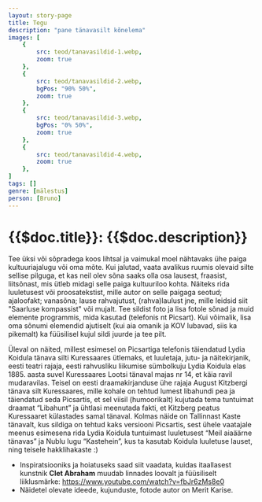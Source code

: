 ```yaml
---
layout: story-page
title: Tegu
description: "pane tänavasilt kõnelema"
images: [
    {
        src: teod/tanavasildid-1.webp,
        zoom: true
    },
    {
        src: teod/tanavasildid-2.webp,
        bgPos: "90% 50%",
        zoom: true
    },
    {
        src: teod/tanavasildid-3.webp,
        bgPos: "0% 50%",
        zoom: true
    },
    {
        src: teod/tanavasildid-4.webp,
        zoom: true
    },
]
tags: []
genre: [mälestus]
person: [Bruno]
---
```


# {{$doc.title}}: {{$doc.description}}

Tee üksi või sõpradega koos lihtsal ja vaimukal moel nähtavaks ühe paiga kultuuriajalugu või oma mõte. Kui jalutad, vaata avalikus ruumis olevaid silte sellise pilguga, et kas neil olev sõna saaks olla osa lausest, fraasist, liitsõnast, mis ütleb midagi selle paiga kultuuriloo kohta. Näiteks rida luuletusest või proosatekstist, mille autor on selle paigaga seotud; ajaloofakt; vanasõna; lause rahvajutust, (rahva)laulust jne, mille leidsid siit "Saarluse kompassist" või mujalt. Tee sildist foto ja lisa fotole sõnad ja muid elemente programmis, mida kasutad (telefonis nt Picsart). Kui võimalik, lisa oma sõnumi elemendid ajutiselt (kui aia omanik ja KOV lubavad, siis ka pikemalt) ka füüsilisel kujul sildi juurde ja tee pilt.

Üleval on näited, millest esimesel on Picsartiga telefonis täiendatud Lydia Koidula tänava silti Kuressaares ütlemaks, et luuletaja, jutu- ja näitekirjanik, eesti teatri rajaja, eesti rahvusliku liikumise sümbolkuju Lydia Koidula elas 1885. aasta suvel Kuressaares Lootsi tänaval majas nr 14, et käia ravil mudaravilas. Teisel on eesti draamakirjanduse ühe rajaja August Kitzbergi tänava silt Kuressaares, mille kohale on tehtud lumest libahundi pea ja täiendatud seda Picsartis, et sel viisil (humoorikalt) kujutada tema tuntuimat draamat “Libahunt” ja ühtlasi meenutada fakti, et Kitzberg peatus Kuressaaret külastades samal tänaval. Kolmas näide on Tallinnast Kaste tänavalt, kus sildiga on tehtud kaks versiooni Picsartis, sest ühele vaatajale meenus esimesena rida Lydia Koidula tuntuimast luuletusest “Meil aiaäärne tänavas” ja Nublu lugu “Kastehein”, kus ta kasutab Koidula luuletuse lauset, ning teisele hakklihakaste :)



<details-wrapper summary="Lisaks" icon="icon-park-outline:six-points">

- Inspiratsiooniks ja hoiatuseks saad siit vaadata, kuidas itaallasest kunstnik **Clet Abraham** muudab linnades loovalt ja füüsiliselt liiklusmärke: https://www.youtube.com/watch?v=fbJr6zMs8e0
- Näidetel olevate ideede, kujunduste, fotode autor on Merit Karise.
</details-wrapper>


